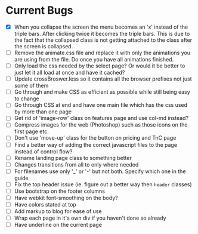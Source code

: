 Current Bugs
================
- [x] When you collapse the screen the menu becomes an 'x' instead of the triple bars. After clicking twice it becomes the triple bars. This is due to the fact that the collapsed class is not getting attached to the class after the screen is collapsed.
- [ ] Remove the animate.css file and replace it with only the animations you are using from the file. Do once you have all animations finished.
- [ ] Only load the css needed by the select page? Or would it be better to just let it all load at once and have it cached?
- [ ] Update crossBroswer.less so it contains all the browser prefixes not just some of them
- [ ] Go through and make CSS as efficient as possible while still being easy to change
- [ ] Go through CSS at end and have one main file which has the css used by more than one page
- [ ] Get rid of 'image-row' class on features page and use col-md instead?
- [ ] Compress images for the web (Photoshop) such as those icons on the first page etc.
- [ ] Don't use 'move-up' class for the button on pricing and TnC page
- [ ] Find a better way of adding the correct javascript files to the page instead of control flow?
- [ ] Rename landing page class to something better
- [ ] Changes transitions from all to only where needed
- [ ] For filenames use only '_' or '-' but not both. Specify which one in the guide
- [ ] Fix the top header issue (ie. figure out a better way then `header` classes)
- [ ] Use bootstrap on the footer columns
- [ ] Have webkit font-smoothing on the body?
- [ ] Have colors stated at top
- [ ] Add markup to blog for ease of use
- [ ] Wrap each page in it's own div if you haven't done so already
- [ ] Have underline on the current page